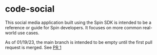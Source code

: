 # code-social
This social media application built using the Spin SDK is intended to be a reference or guide for Spin developers. It focuses on more common real-world use cases. 

As of 01/19/23, the main branch is intended to be empty until the first pull request is merged. See [PR 1](https://github.com/fermyon/code-social/pull/1)
